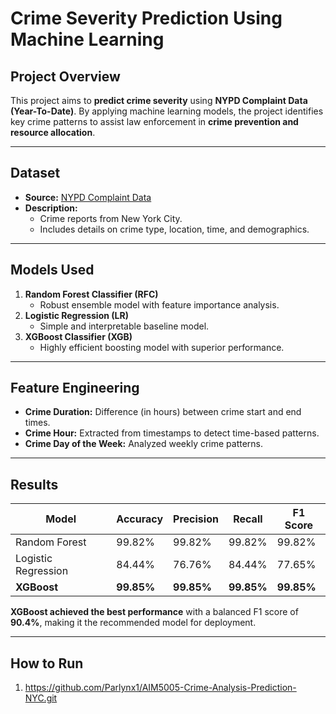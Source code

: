 # Crime Severity Prediction Using Machine Learning

## Project Overview
This project aims to **predict crime severity** using **NYPD Complaint Data (Year-To-Date)**. By applying machine learning models, the project identifies key crime patterns to assist law enforcement in **crime prevention and resource allocation**.

---

## Dataset
- **Source:** [NYPD Complaint Data]([https://data.cityofnewyork.us/Public-Safety/NYPD-Complaint-Data-Current-Year-To-Date/9s4h-37hy](https://data.cityofnewyork.us/d/5uac-w243))  
- **Description:**  
  - Crime reports from New York City.  
  - Includes details on crime type, location, time, and demographics.  

---

## Models Used
1. **Random Forest Classifier (RFC)**  
   - Robust ensemble model with feature importance analysis.  
2. **Logistic Regression (LR)**  
   - Simple and interpretable baseline model.  
3. **XGBoost Classifier (XGB)**  
   - Highly efficient boosting model with superior performance.

---

## Feature Engineering
- **Crime Duration:** Difference (in hours) between crime start and end times.  
- **Crime Hour:** Extracted from timestamps to detect time-based patterns.  
- **Crime Day of the Week:** Analyzed weekly crime patterns.

---

## Results
| Model               | Accuracy  | Precision | Recall    | F1 Score  |
|---------------------|----------|-----------|-----------|-----------|
| Random Forest       | 99.82%    | 99.82%     | 99.82%     | 99.82%     |
| Logistic Regression | 84.44%    | 76.76%     | 84.44%     | 77.65%     |
| **XGBoost**         | **99.85%**| **99.85%** | **99.85%** | **99.85%** |

**XGBoost achieved the best performance** with a balanced F1 score of **90.4%**, making it the recommended model for deployment.

---

##  How to Run
1. https://github.com/Parlynx1/AIM5005-Crime-Analysis-Prediction-NYC.git
